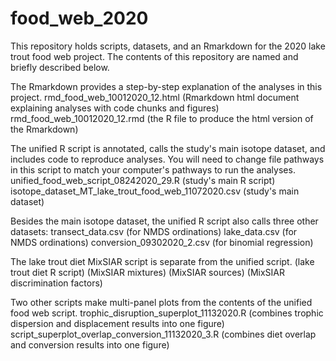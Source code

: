 # food_web_2020
This repository holds scripts, datasets, and an Rmarkdown for the 2020 lake trout food web project. The contents of this repository are named and briefly described below.

The Rmarkdown provides a step-by-step explanation of the analyses in this project.
rmd_food_web_10012020_12.html (Rmarkdown html document explaining analyses with code chunks and figures)
rmd_food_web_10012020_12.rmd (the R file to produce the html version of the Rmarkdown)

The unified R script is annotated, calls the study's main isotope dataset, and includes code to reproduce analyses. You will need to change file pathways in this script to match your computer's pathways to run the analyses.
unified_food_web_script_08242020_29.R (study's main R script)
isotope_dataset_MT_lake_trout_food_web_11072020.csv (study's main dataset)

Besides the main isotope dataset, the unified R script also calls three other datasets:
transect_data.csv  (for NMDS ordinations)
lake_data.csv  (for NMDS ordinations)
conversion_09302020_2.csv (for binomial regression)

The lake trout diet MixSIAR script is separate from the unified script.
(lake trout diet R script)
(MixSIAR mixtures)
(MixSIAR sources)
(MixSIAR discrimination factors)

Two other scripts make multi-panel plots from the contents of the unified food web script.
trophic_disruption_superplot_11132020.R (combines trophic dispersion and displacement results into one figure)
script_superplot_overlap_conversion_11132020_3.R (combines diet overlap and conversion results into one figure)
